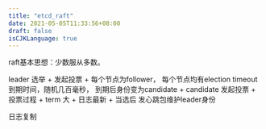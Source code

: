 ```yaml
---
title: "etcd_raft"
date: 2021-05-05T11:33:56+08:00
draft: false
isCJKLanguage: true
---
```



raft基本思想：少数服从多数。

leader 选举
    + 发起投票
      + 每个节点为follower， 每个节点均有election timeout到期时间，随机几百毫秒， 到期后身份变为candidate
      + candidate 发起投票
    + 投票过程
      + term 大
      + 日志最新
    + 当选后 发心跳包维护leader身份 

日志复制

